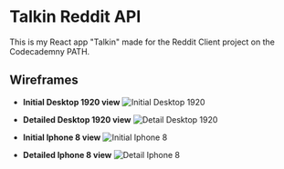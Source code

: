 # Talkin Reddit API

This is my React app "Talkin" made for the Reddit Client project on the Codecademny PATH.

## Wireframes

- **Initial Desktop 1920 view** 
  ![Initial Desktop 1920](image.jpg)
  
- **Detailed Desktop 1920 view**
  ![Detail Desktop 1920](image.jpg)

- **Initial Iphone 8 view**
  ![Initial Iphone 8](image.jpg)

- **Detailed Iphone 8 view**
  ![Detail Iphone 8](image.jpg)

